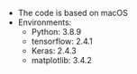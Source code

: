 - The code is based on macOS
- Environments:
  - Python: 3.8.9
  - tensorflow: 2.4.1
  - Keras: 2.4.3
  - matplotlib: 3.4.2
